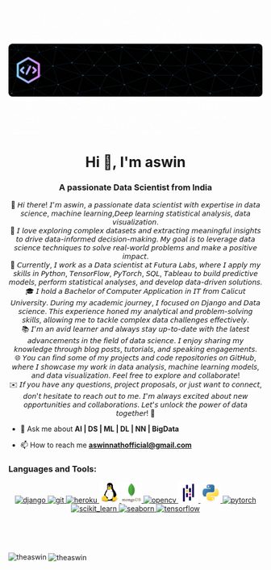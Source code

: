 <img align="center" alt = "Coding" width = "auto" src= "./shinig_NN.gif">
<h1 align="center">Hi 👋, I'm aswin</h1>
<h3 align="center">A passionate Data Scientist from India</h3>
<p align="center">👋 𝘏𝘪 𝘵𝘩𝘦𝘳𝘦! 𝘐'𝘮 𝘢𝘴𝘸𝘪𝘯, 𝘢 𝘱𝘢𝘴𝘴𝘪𝘰𝘯𝘢𝘵𝘦 𝘥𝘢𝘵𝘢 𝘴𝘤𝘪𝘦𝘯𝘵𝘪𝘴𝘵 𝘸𝘪𝘵𝘩 𝘦𝘹𝘱𝘦𝘳𝘵𝘪𝘴𝘦 𝘪𝘯 𝘥𝘢𝘵𝘢 𝘴𝘤𝘪𝘦𝘯𝘤𝘦, 𝘮𝘢𝘤𝘩𝘪𝘯𝘦 𝘭𝘦𝘢𝘳𝘯𝘪𝘯𝘨,𝘋𝘦𝘦𝘱 𝘭𝘦𝘢𝘳𝘯𝘪𝘯𝘨 𝘴𝘵𝘢𝘵𝘪𝘴𝘵𝘪𝘤𝘢𝘭 𝘢𝘯𝘢𝘭𝘺𝘴𝘪𝘴, 𝘥𝘢𝘵𝘢 𝘷𝘪𝘴𝘶𝘢𝘭𝘪𝘻𝘢𝘵𝘪𝘰𝘯.<br>
🔬 𝘐 𝘭𝘰𝘷𝘦 𝘦𝘹𝘱𝘭𝘰𝘳𝘪𝘯𝘨 𝘤𝘰𝘮𝘱𝘭𝘦𝘹 𝘥𝘢𝘵𝘢𝘴𝘦𝘵𝘴 𝘢𝘯𝘥 𝘦𝘹𝘵𝘳𝘢𝘤𝘵𝘪𝘯𝘨 𝘮𝘦𝘢𝘯𝘪𝘯𝘨𝘧𝘶𝘭 𝘪𝘯𝘴𝘪𝘨𝘩𝘵𝘴 𝘵𝘰 𝘥𝘳𝘪𝘷𝘦 𝘥𝘢𝘵𝘢-𝘪𝘯𝘧𝘰𝘳𝘮𝘦𝘥 𝘥𝘦𝘤𝘪𝘴𝘪𝘰𝘯-𝘮𝘢𝘬𝘪𝘯𝘨. 𝘔𝘺 𝘨𝘰𝘢𝘭 𝘪𝘴 𝘵𝘰 𝘭𝘦𝘷𝘦𝘳𝘢𝘨𝘦 𝘥𝘢𝘵𝘢 𝘴𝘤𝘪𝘦𝘯𝘤𝘦 𝘵𝘦𝘤𝘩𝘯𝘪𝘲𝘶𝘦𝘴 𝘵𝘰 𝘴𝘰𝘭𝘷𝘦 𝘳𝘦𝘢𝘭-𝘸𝘰𝘳𝘭𝘥 𝘱𝘳𝘰𝘣𝘭𝘦𝘮𝘴 𝘢𝘯𝘥 𝘮𝘢𝘬𝘦 𝘢 𝘱𝘰𝘴𝘪𝘵𝘪𝘷𝘦 𝘪𝘮𝘱𝘢𝘤𝘵.<br>
💼 𝘊𝘶𝘳𝘳𝘦𝘯𝘵𝘭𝘺, 𝘐 𝘸𝘰𝘳𝘬 𝘢𝘴 𝘢 𝘋𝘢𝘵𝘢 𝘴𝘤𝘪𝘦𝘯𝘵𝘪𝘴𝘵 𝘢𝘵 𝘍𝘶𝘵𝘶𝘳𝘢 𝘓𝘢𝘣𝘴, 𝘸𝘩𝘦𝘳𝘦 𝘐 𝘢𝘱𝘱𝘭𝘺 𝘮𝘺 𝘴𝘬𝘪𝘭𝘭𝘴 𝘪𝘯 𝘗𝘺𝘵𝘩𝘰𝘯, 𝘛𝘦𝘯𝘴𝘰𝘳𝘍𝘭𝘰𝘸, 𝘗𝘺𝘛𝘰𝘳𝘤𝘩, 𝘚𝘘𝘓, 𝘛𝘢𝘣𝘭𝘦𝘢𝘶 𝘵𝘰 𝘣𝘶𝘪𝘭𝘥 𝘱𝘳𝘦𝘥𝘪𝘤𝘵𝘪𝘷𝘦 𝘮𝘰𝘥𝘦𝘭𝘴, 𝘱𝘦𝘳𝘧𝘰𝘳𝘮 𝘴𝘵𝘢𝘵𝘪𝘴𝘵𝘪𝘤𝘢𝘭 𝘢𝘯𝘢𝘭𝘺𝘴𝘦𝘴, 𝘢𝘯𝘥 𝘥𝘦𝘷𝘦𝘭𝘰𝘱 𝘥𝘢𝘵𝘢-𝘥𝘳𝘪𝘷𝘦𝘯 𝘴𝘰𝘭𝘶𝘵𝘪𝘰𝘯𝘴.<br>
🎓 𝘐 𝘩𝘰𝘭𝘥 𝘢 𝘉𝘢𝘤𝘩𝘦𝘭𝘰𝘳 𝘰𝘧 𝘊𝘰𝘮𝘱𝘶𝘵𝘦𝘳 𝘈𝘱𝘱𝘭𝘪𝘤𝘢𝘵𝘪𝘰𝘯 𝘪𝘯 𝘐𝘛 𝘧𝘳𝘰𝘮 𝘊𝘢𝘭𝘪𝘤𝘶𝘵 𝘜𝘯𝘪𝘷𝘦𝘳𝘴𝘪𝘵𝘺. 𝘋𝘶𝘳𝘪𝘯𝘨 𝘮𝘺 𝘢𝘤𝘢𝘥𝘦𝘮𝘪𝘤 𝘫𝘰𝘶𝘳𝘯𝘦𝘺, 𝘐 𝘧𝘰𝘤𝘶𝘴𝘦𝘥 𝘰𝘯 𝘋𝘫𝘢𝘯𝘨𝘰 𝘢𝘯𝘥 𝘋𝘢𝘵𝘢 𝘴𝘤𝘪𝘦𝘯𝘤𝘦. 𝘛𝘩𝘪𝘴 𝘦𝘹𝘱𝘦𝘳𝘪𝘦𝘯𝘤𝘦 𝘩𝘰𝘯𝘦𝘥 𝘮𝘺 𝘢𝘯𝘢𝘭𝘺𝘵𝘪𝘤𝘢𝘭 𝘢𝘯𝘥 𝘱𝘳𝘰𝘣𝘭𝘦𝘮-𝘴𝘰𝘭𝘷𝘪𝘯𝘨 𝘴𝘬𝘪𝘭𝘭𝘴, 𝘢𝘭𝘭𝘰𝘸𝘪𝘯𝘨 𝘮𝘦 𝘵𝘰 𝘵𝘢𝘤𝘬𝘭𝘦 𝘤𝘰𝘮𝘱𝘭𝘦𝘹 𝘥𝘢𝘵𝘢 𝘤𝘩𝘢𝘭𝘭𝘦𝘯𝘨𝘦𝘴 𝘦𝘧𝘧𝘦𝘤𝘵𝘪𝘷𝘦𝘭𝘺.<br>
📚 𝘐'𝘮 𝘢𝘯 𝘢𝘷𝘪𝘥 𝘭𝘦𝘢𝘳𝘯𝘦𝘳 𝘢𝘯𝘥 𝘢𝘭𝘸𝘢𝘺𝘴 𝘴𝘵𝘢𝘺 𝘶𝘱-𝘵𝘰-𝘥𝘢𝘵𝘦 𝘸𝘪𝘵𝘩 𝘵𝘩𝘦 𝘭𝘢𝘵𝘦𝘴𝘵 𝘢𝘥𝘷𝘢𝘯𝘤𝘦𝘮𝘦𝘯𝘵𝘴 𝘪𝘯 𝘵𝘩𝘦 𝘧𝘪𝘦𝘭𝘥 𝘰𝘧 𝘥𝘢𝘵𝘢 𝘴𝘤𝘪𝘦𝘯𝘤𝘦. 𝘐 𝘦𝘯𝘫𝘰𝘺 𝘴𝘩𝘢𝘳𝘪𝘯𝘨 𝘮𝘺 𝘬𝘯𝘰𝘸𝘭𝘦𝘥𝘨𝘦 𝘵𝘩𝘳𝘰𝘶𝘨𝘩 𝘣𝘭𝘰𝘨 𝘱𝘰𝘴𝘵𝘴, 𝘵𝘶𝘵𝘰𝘳𝘪𝘢𝘭𝘴, 𝘢𝘯𝘥 𝘴𝘱𝘦𝘢𝘬𝘪𝘯𝘨 𝘦𝘯𝘨𝘢𝘨𝘦𝘮𝘦𝘯𝘵𝘴.<br>
🌐 𝘠𝘰𝘶 𝘤𝘢𝘯 𝘧𝘪𝘯𝘥 𝘴𝘰𝘮𝘦 𝘰𝘧 𝘮𝘺 𝘱𝘳𝘰𝘫𝘦𝘤𝘵𝘴 𝘢𝘯𝘥 𝘤𝘰𝘥𝘦 𝘳𝘦𝘱𝘰𝘴𝘪𝘵𝘰𝘳𝘪𝘦𝘴 𝘰𝘯 𝘎𝘪𝘵𝘏𝘶𝘣, 𝘸𝘩𝘦𝘳𝘦 𝘐 𝘴𝘩𝘰𝘸𝘤𝘢𝘴𝘦 𝘮𝘺 𝘸𝘰𝘳𝘬 𝘪𝘯 𝘥𝘢𝘵𝘢 𝘢𝘯𝘢𝘭𝘺𝘴𝘪𝘴, 𝘮𝘢𝘤𝘩𝘪𝘯𝘦 𝘭𝘦𝘢𝘳𝘯𝘪𝘯𝘨 𝘮𝘰𝘥𝘦𝘭𝘴, 𝘢𝘯𝘥 𝘥𝘢𝘵𝘢 𝘷𝘪𝘴𝘶𝘢𝘭𝘪𝘻𝘢𝘵𝘪𝘰𝘯. 𝘍𝘦𝘦𝘭 𝘧𝘳𝘦𝘦 𝘵𝘰 𝘦𝘹𝘱𝘭𝘰𝘳𝘦 𝘢𝘯𝘥 𝘤𝘰𝘭𝘭𝘢𝘣𝘰𝘳𝘢𝘵𝘦!<br>
✉️ 𝘐𝘧 𝘺𝘰𝘶 𝘩𝘢𝘷𝘦 𝘢𝘯𝘺 𝘲𝘶𝘦𝘴𝘵𝘪𝘰𝘯𝘴, 𝘱𝘳𝘰𝘫𝘦𝘤𝘵 𝘱𝘳𝘰𝘱𝘰𝘴𝘢𝘭𝘴, 𝘰𝘳 𝘫𝘶𝘴𝘵 𝘸𝘢𝘯𝘵 𝘵𝘰 𝘤𝘰𝘯𝘯𝘦𝘤𝘵, 𝘥𝘰𝘯'𝘵 𝘩𝘦𝘴𝘪𝘵𝘢𝘵𝘦 𝘵𝘰 𝘳𝘦𝘢𝘤𝘩 𝘰𝘶𝘵 𝘵𝘰 𝘮𝘦. 𝘐'𝘮 𝘢𝘭𝘸𝘢𝘺𝘴 𝘦𝘹𝘤𝘪𝘵𝘦𝘥 𝘢𝘣𝘰𝘶𝘵 𝘯𝘦𝘸 𝘰𝘱𝘱𝘰𝘳𝘵𝘶𝘯𝘪𝘵𝘪𝘦𝘴 𝘢𝘯𝘥 𝘤𝘰𝘭𝘭𝘢𝘣𝘰𝘳𝘢𝘵𝘪𝘰𝘯𝘴.
𝘓𝘦𝘵'𝘴 𝘶𝘯𝘭𝘰𝘤𝘬 𝘵𝘩𝘦 𝘱𝘰𝘸𝘦𝘳 𝘰𝘧 𝘥𝘢𝘵𝘢 𝘵𝘰𝘨𝘦𝘵𝘩𝘦𝘳! 🚀<br></p>

- 💬 Ask me about **AI | DS | ML | DL | NN | BigData**

- 📫 How to reach me **aswinnathofficial@gmail.com**



<h3 align="left">Languages and Tools:</h3>
<p align = "center"> <a href="https://www.djangoproject.com/" target="_blank" rel="noreferrer"> <img src="https://cdn.worldvectorlogo.com/logos/django.svg" alt="django" width="40" height="40"/> </a> <a href="https://git-scm.com/" target="_blank" rel="noreferrer"> <img src="https://www.vectorlogo.zone/logos/git-scm/git-scm-icon.svg" alt="git" width="40" height="40"/> </a> <a href="https://heroku.com" target="_blank" rel="noreferrer"> <img src="https://www.vectorlogo.zone/logos/heroku/heroku-icon.svg" alt="heroku" width="40" height="40"/> </a> <a href="https://www.linux.org/" target="_blank" rel="noreferrer"> <img src="https://raw.githubusercontent.com/devicons/devicon/master/icons/linux/linux-original.svg" alt="linux" width="40" height="40"/> </a> <a href="https://www.mongodb.com/" target="_blank" rel="noreferrer"> <img src="https://raw.githubusercontent.com/devicons/devicon/master/icons/mongodb/mongodb-original-wordmark.svg" alt="mongodb" width="40" height="40"/> </a> <a href="https://opencv.org/" target="_blank" rel="noreferrer"> <img src="https://www.vectorlogo.zone/logos/opencv/opencv-icon.svg" alt="opencv" width="40" height="40"/> </a> <a href="https://pandas.pydata.org/" target="_blank" rel="noreferrer"> <img src="https://raw.githubusercontent.com/devicons/devicon/2ae2a900d2f041da66e950e4d48052658d850630/icons/pandas/pandas-original.svg" alt="pandas" width="40" height="40"/> </a> <a href="https://www.python.org" target="_blank" rel="noreferrer"> <img src="https://raw.githubusercontent.com/devicons/devicon/master/icons/python/python-original.svg" alt="python" width="40" height="40"/> </a> <a href="https://pytorch.org/" target="_blank" rel="noreferrer"> <img src="https://www.vectorlogo.zone/logos/pytorch/pytorch-icon.svg" alt="pytorch" width="40" height="40"/> </a> <a href="https://scikit-learn.org/" target="_blank" rel="noreferrer"> <img src="https://upload.wikimedia.org/wikipedia/commons/0/05/Scikit_learn_logo_small.svg" alt="scikit_learn" width="40" height="40"/> </a> <a href="https://seaborn.pydata.org/" target="_blank" rel="noreferrer"> <img src="https://seaborn.pydata.org/_images/logo-mark-lightbg.svg" alt="seaborn" width="40" height="40"/> </a> <a href="https://www.tensorflow.org" target="_blank" rel="noreferrer"> <img src="https://www.vectorlogo.zone/logos/tensorflow/tensorflow-icon.svg" alt="tensorflow" width="40" height="40"/> </a> </p>
<br>
<br>
<br>
<p><img align="left" src="https://github-readme-stats.vercel.app/api/top-langs?username=theaswin&show_icons=true&locale=en&layout=compact" alt="theaswin" /></p>

<p>&nbsp;<img align="center" src="https://github-readme-stats.vercel.app/api?username=theaswin&show_icons=true&locale=en" alt="theaswin" /></p>
